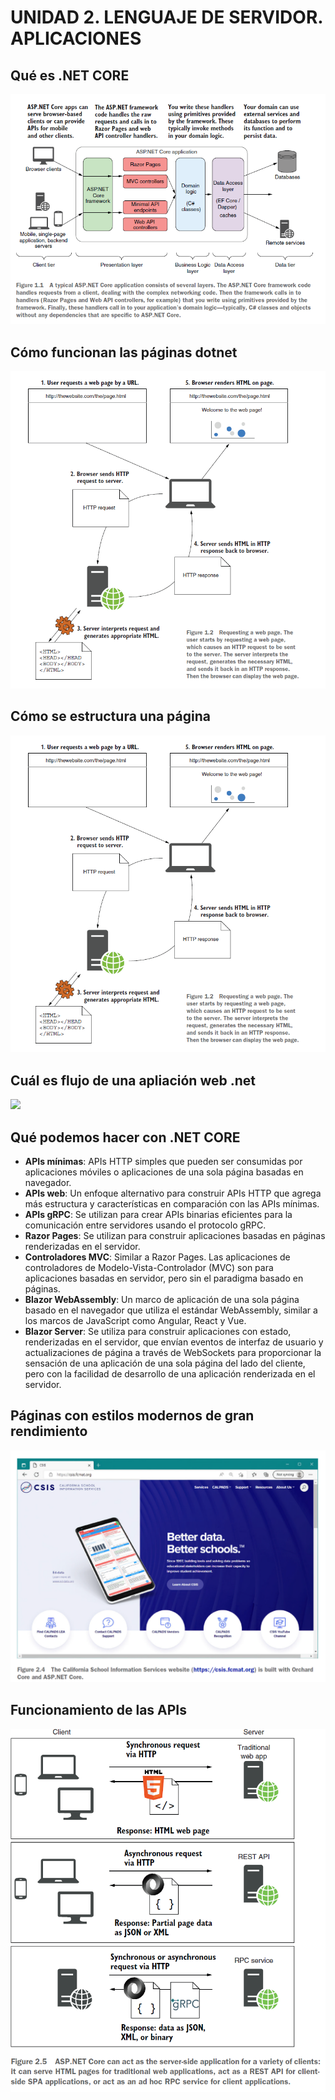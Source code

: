 ﻿# UNIDAD 2. LENGUAJE DE SERVIDOR. APLICACIONES

## Qué es .NET CORE

![](img/dotnet.PNG) 

## Cómo funcionan las páginas dotnet

![](img/funcionamientodotnet.PNG)


## Cómo se estructura una página

![](img/funcionamientodotnet.PNG)

## Cuál es flujo de una apliación web .net

![](flujodotnet.PNG)

## Qué podemos hacer con .NET CORE

- **APIs mínimas**: APIs HTTP simples que pueden ser consumidas por aplicaciones móviles o aplicaciones de una sola página basadas en navegador.
- **APIs web**: Un enfoque alternativo para construir APIs HTTP que agrega más estructura y características en comparación con las APIs mínimas.
- **APIs gRPC**: Se utilizan para crear APIs binarias eficientes para la comunicación entre servidores usando el protocolo gRPC.
- **Razor Pages**: Se utilizan para construir aplicaciones basadas en páginas renderizadas en el servidor.
- **Controladores MVC**: Similar a Razor Pages. Las aplicaciones de controladores de Modelo-Vista-Controlador (MVC) son para aplicaciones basadas en servidor, pero sin el paradigma basado en páginas.
- **Blazor WebAssembly**: Un marco de aplicación de una sola página basado en el navegador que utiliza el estándar WebAssembly, similar a los marcos de JavaScript como Angular, React y Vue.
- **Blazor Server**: Se utiliza para construir aplicaciones con estado, renderizadas en el servidor, que envían eventos de interfaz de usuario y actualizaciones de página a través de WebSockets para proporcionar la sensación de una aplicación de una sola página del lado del cliente, pero con la facilidad de desarrollo de una aplicación renderizada en el servidor.

## Páginas con estilos modernos de gran rendimiento

![](img/website.PNG)

## Funcionamiento de las APIs

![](img/restapi.PNG)

